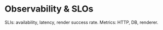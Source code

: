 # Observability & SLOs

SLIs: availability, latency, render success rate. Metrics: HTTP, DB, renderer.

